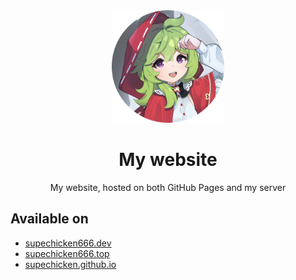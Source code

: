 <div align="center">
  <img height="180" width="180" src="img/icon/512.png" alt="avator" />
  <h1>My website</h1>
  <p>My website, hosted on both GitHub Pages and my server</p>
</div>

## Available on
- [supechicken666.dev](https://supechicken666.dev)
- [supechicken666.top](https://supechicken666.top)
- [supechicken.github.io](https://supechicken.github.io)
